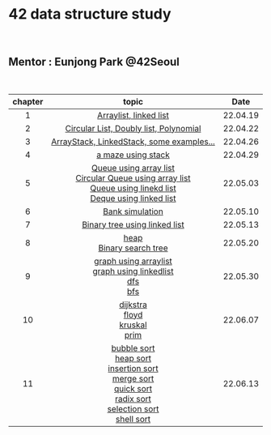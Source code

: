 # 42 data structure study

<br />

## Mentor : Eunjong Park @42Seoul

<br />

| chapter |                                                                                                                                                                                                       topic                                                                                                                                                                                                        |   Date   |
| :-----: | :----------------------------------------------------------------------------------------------------------------------------------------------------------------------------------------------------------------------------------------------------------------------------------------------------------------------------------------------------------------------------------------------------------------: | :------: |
|    1    |                                                                                                                                                            <a href="https://github.com/mtae616/42DS-study/tree/master/list">Arraylist, linked list</a>                                                                                                                                                             | 22.04.19 |
|    2    |                                                                                                                                                    <a href="https://github.com/mtae616/42DS-study/tree/master/list">Circular List, Doubly list, Polynomial</a>                                                                                                                                                     | 22.04.22 |
|    3    |                                                                                                                                                  <a href="https://github.com/mtae616/42DS-study/tree/master/stack">ArrayStack, LinkedStack, some examples... </a>                                                                                                                                                  | 22.04.26 |
|    4    |                                                                                                                                                              <a href="https://github.com/mtae616/42DS-study/tree/master/stack">a maze using stack</a>                                                                                                                                                              | 22.04.29 |
|    5    | <a href="https://github.com/mtae616/42DS-study/tree/master/queue">Queue using array list</a> <br/> <a href="https://github.com/mtae616/42DS-study/tree/master/queue">Circular Queue using array list</a> <br /> <a href="https://github.com/mtae616/42DS-study/tree/master/queue">Queue using linekd list</a> <br /> <a href="https://github.com/mtae616/42DS-study/tree/master/queue">Deque using linked list</a> | 22.05.03 |
|    6    |                                                                                                                                                          <a href="https://github.com/mtae616/42DS-study/tree/master/queue/simulation">Bank simulation</a>                                                                                                                                                          | 22.05.10 |
|    7    |                                                                                                                                                         <a href="https://github.com/mtae616/42DS-study/tree/master/tree">Binary tree using linked list</a>                                                                                                                                                         | 22.05.13 |
|    8    |                                                                                                                                                         <a href="https://github.com/mtae616/42DS-study/tree/master/tree">heap <br />Binary search tree</a>                                                                                                                                                         | 22.05.20 |
|    9    |                                                                                                                              <a href="https://github.com/mtae616/42DS-study/tree/master/graph"> graph using arraylist <br /> graph using linkedlist <br /> dfs <br /> bfs <br /> </a>                                                                                                                              | 22.05.30 |
|   10    |                                                                                                                                      <a href="https://github.com/mtae616/42DS-study/tree/master/graph/algorithms">dijkstra <br /> floyd <br /> kruskal <br /> prim <br /></a>                                                                                                                                      | 22.06.07 |
| 11 | <a href="https://github.com/mtae616/42DS-study/tree/master/sorting">bubble sort<br />heap sort<br />insertion sort<br />merge sort<br />quick sort<br />radix sort<br />selection sort<br />shell sort</a> | 22.06.13 |
